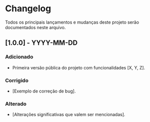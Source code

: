 # Changelog

Todos os principais lançamentos e mudanças deste projeto serão documentados neste arquivo.

## [1.0.0] - YYYY-MM-DD

### Adicionado
- Primeira versão pública do projeto com funcionalidades [X, Y, Z].

### Corrigido
- [Exemplo de correção de bug].

### Alterado
- [Alterações significativas que valem ser mencionadas].
